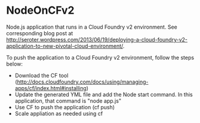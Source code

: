 NodeOnCFv2
==========

Node.js application that runs in a Cloud Foundry v2 environment. See corresponding blog post at http://seroter.wordpress.com/2013/06/19/deploying-a-cloud-foundry-v2-application-to-new-pivotal-cloud-environment/.

To push the application to a Cloud Foundry v2 environment, follow the steps below:
* Download the CF tool (http://docs.cloudfoundry.com/docs/using/managing-apps/cf/index.html#installing)
* Update the generated YML file and add the Node start command. In this application, that command is "node app.js"
* Use CF to push the application (cf push)
* Scale appliation as needed using cf
